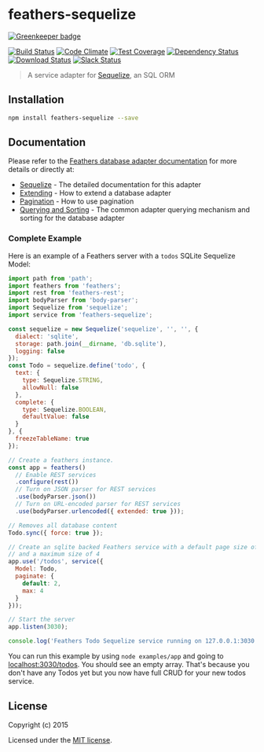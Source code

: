 # feathers-sequelize

[![Greenkeeper badge](https://badges.greenkeeper.io/feathersjs-ecosystem/feathers-sequelize.svg)](https://greenkeeper.io/)

[![Build Status](https://travis-ci.org/feathersjs-ecosystem/feathers-sequelize.png?branch=master)](https://travis-ci.org/feathersjs-ecosystem/feathers-sequelize)
[![Code Climate](https://codeclimate.com/github/feathersjs-ecosystem/feathers-sequelize.png)](https://codeclimate.com/github/feathersjs-ecosystem/feathers-sequelize)
[![Test Coverage](https://codeclimate.com/github/feathersjs-ecosystem/feathers-sequelize/badges/coverage.svg)](https://codeclimate.com/github/feathersjs-ecosystem/feathers-sequelize/coverage)
[![Dependency Status](https://img.shields.io/david/feathersjs-ecosystem/feathers-sequelize.svg?style=flat-square)](https://david-dm.org/feathersjs-ecosystem/feathers-sequelize)
[![Download Status](https://img.shields.io/npm/dm/feathers-sequelize.svg?style=flat-square)](https://www.npmjs.com/package/feathers-sequelize)
[![Slack Status](http://slack.feathersjs.com/badge.svg)](http://slack.feathersjs.com)

> A service adapter for [Sequelize](http://sequelizejs.com), an SQL ORM

## Installation

```bash
npm install feathers-sequelize --save
```

## Documentation

Please refer to the [Feathers database adapter documentation](https://docs.feathersjs.com/api/databases/common.html) for more details or directly at:

- [Sequelize](https://docs.feathersjs.com/api/databases/sequelize.html) - The detailed documentation for this adapter
- [Extending](https://docs.feathersjs.com/api/databases/common.html#extending-adapters) - How to extend a database adapter
- [Pagination](https://docs.feathersjs.com/api/databases/common.html#pagination) - How to use pagination
- [Querying and Sorting](https://docs.feathersjs.com/api/databases/querying.html) - The common adapter querying mechanism and sorting for the database adapter

### Complete Example

Here is an example of a Feathers server with a `todos` SQLite Sequelize Model:

```js
import path from 'path';
import feathers from 'feathers';
import rest from 'feathers-rest';
import bodyParser from 'body-parser';
import Sequelize from 'sequelize';
import service from 'feathers-sequelize';

const sequelize = new Sequelize('sequelize', '', '', {
  dialect: 'sqlite',
  storage: path.join(__dirname, 'db.sqlite'),
  logging: false
});
const Todo = sequelize.define('todo', {
  text: {
    type: Sequelize.STRING,
    allowNull: false
  },
  complete: {
    type: Sequelize.BOOLEAN,
    defaultValue: false
  }
}, {
  freezeTableName: true
});

// Create a feathers instance.
const app = feathers()
  // Enable REST services
  .configure(rest())
  // Turn on JSON parser for REST services
  .use(bodyParser.json())
  // Turn on URL-encoded parser for REST services
  .use(bodyParser.urlencoded({ extended: true }));

// Removes all database content
Todo.sync({ force: true });

// Create an sqlite backed Feathers service with a default page size of 2 items
// and a maximum size of 4
app.use('/todos', service({
  Model: Todo,
  paginate: {
    default: 2,
    max: 4
  }
}));

// Start the server
app.listen(3030);

console.log('Feathers Todo Sequelize service running on 127.0.0.1:3030');
```

You can run this example by using `node examples/app` and going to [localhost:3030/todos](http://localhost:3030/todos). You should see an empty array. That's because you don't have any Todos yet but you now have full CRUD for your new todos service.

## License

Copyright (c) 2015

Licensed under the [MIT license](LICENSE).
